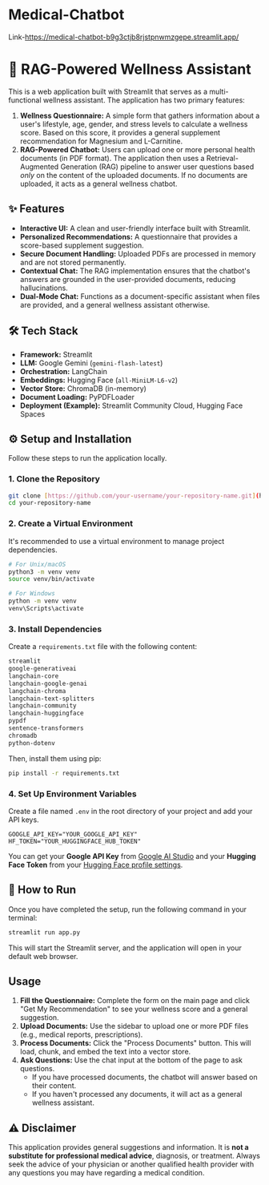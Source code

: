 # Medical-Chatbot
Link-https://medical-chatbot-b9g3ctjb8rjstpnwmzgepe.streamlit.app/

# 🌿 RAG-Powered Wellness Assistant

This is a web application built with Streamlit that serves as a multi-functional wellness assistant. The application has two primary features:

1.  **Wellness Questionnaire:** A simple form that gathers information about a user's lifestyle, age, gender, and stress levels to calculate a wellness score. Based on this score, it provides a general supplement recommendation for Magnesium and L-Carnitine.
2.  **RAG-Powered Chatbot:** Users can upload one or more personal health documents (in PDF format). The application then uses a Retrieval-Augmented Generation (RAG) pipeline to answer user questions based *only* on the content of the uploaded documents. If no documents are uploaded, it acts as a general wellness chatbot.



## ✨ Features

-   **Interactive UI:** A clean and user-friendly interface built with Streamlit.
-   **Personalized Recommendations:** A questionnaire that provides a score-based supplement suggestion.
-   **Secure Document Handling:** Uploaded PDFs are processed in memory and are not stored permanently.
-   **Contextual Chat:** The RAG implementation ensures that the chatbot's answers are grounded in the user-provided documents, reducing hallucinations.
-   **Dual-Mode Chat:** Functions as a document-specific assistant when files are provided, and a general wellness assistant otherwise.

## 🛠️ Tech Stack

-   **Framework:** Streamlit
-   **LLM:** Google Gemini (`gemini-flash-latest`)
-   **Orchestration:** LangChain
-   **Embeddings:** Hugging Face (`all-MiniLM-L6-v2`)
-   **Vector Store:** ChromaDB (in-memory)
-   **Document Loading:** PyPDFLoader
-   **Deployment (Example):** Streamlit Community Cloud, Hugging Face Spaces

## ⚙️ Setup and Installation

Follow these steps to run the application locally.

### 1. Clone the Repository

```bash
git clone [https://github.com/your-username/your-repository-name.git](https://github.com/your-username/your-repository-name.git)
cd your-repository-name
```

### 2. Create a Virtual Environment

It's recommended to use a virtual environment to manage project dependencies.

```bash
# For Unix/macOS
python3 -m venv venv
source venv/bin/activate

# For Windows
python -m venv venv
venv\Scripts\activate
```

### 3. Install Dependencies

Create a `requirements.txt` file with the following content:

```txt
streamlit
google-generativeai
langchain-core
langchain-google-genai
langchain-chroma
langchain-text-splitters
langchain-community
langchain-huggingface
pypdf
sentence-transformers
chromadb
python-dotenv
```

Then, install them using pip:

```bash
pip install -r requirements.txt
```

### 4. Set Up Environment Variables

Create a file named `.env` in the root directory of your project and add your API keys.

```env
GOOGLE_API_KEY="YOUR_GOOGLE_API_KEY"
HF_TOKEN="YOUR_HUGGINGFACE_HUB_TOKEN"
```

You can get your **Google API Key** from [Google AI Studio](https://aistudio.google.com/app/apikey) and your **Hugging Face Token** from your [Hugging Face profile settings](https://huggingface.co/settings/tokens).

## 🚀 How to Run

Once you have completed the setup, run the following command in your terminal:

```bash
streamlit run app.py
```

This will start the Streamlit server, and the application will open in your default web browser.

## Usage

1.  **Fill the Questionnaire:** Complete the form on the main page and click "Get My Recommendation" to see your wellness score and a general suggestion.
2.  **Upload Documents:** Use the sidebar to upload one or more PDF files (e.g., medical reports, prescriptions).
3.  **Process Documents:** Click the "Process Documents" button. This will load, chunk, and embed the text into a vector store.
4.  **Ask Questions:** Use the chat input at the bottom of the page to ask questions.
    -   If you have processed documents, the chatbot will answer based on their content.
    -   If you haven't processed any documents, it will act as a general wellness assistant.

## ⚠️ Disclaimer

This application provides general suggestions and information. It is **not a substitute for professional medical advice**, diagnosis, or treatment. Always seek the advice of your physician or another qualified health provider with any questions you may have regarding a medical condition.

